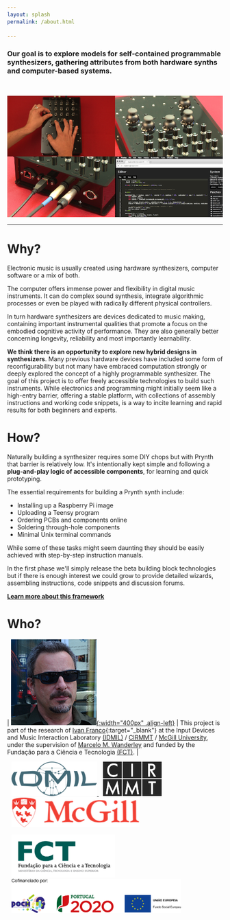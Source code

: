 ```yaml
---
layout: splash
permalink: /about.html

---
```

### Our goal is to explore models for self-contained programmable synthesizers, gathering attributes from both hardware synths and computer-based systems.


<br>

![Mitt composition](images/instruments/mitt/mitt_composition_small.png)

---

Why?
====
Electronic music is usually created using hardware synthesizers, computer software or a mix of both.

The computer offers immense power and flexibility in digital music instruments. It can do complex sound synthesis, integrate algorithmic processes or even be played with radically different physical controllers.

In turn hardware synthesizers are devices dedicated to music making, containing important instrumental qualities that promote a focus on the embodied cognitive activity of performance. They are also generally better concerning longevity, reliability and most importantly learnability.

**We think there is an opportunity to explore new hybrid designs in synthesizers**. Many previous hardware devices have included some form of reconfigurability but not many have embraced computation strongly or deeply explored the concept of a highly programmable synthesizer. The goal of this project is to offer freely accessible technologies to build such instruments. While electronics and programming might initially seem like a high-entry barrier, offering a stable platform, with collections of assembly instructions and working code snippets, is a way to incite learning and rapid results for both beginners and experts.

How?
====
Naturally building a synthesizer requires some DIY chops but with Prynth that barrier is relatively low. It's intentionally kept simple and following a **plug-and-play logic of accessible components**, for learning and quick prototyping.

The essential requirements for building a Prynth synth include:

- Installing up a Raspberry Pi image
- Uploading a Teensy program
- Ordering PCBs and components online
- Soldering through-hole components
- Minimal Unix terminal commands

While some of these tasks might seem daunting they should be easily achieved with step-by-step instruction manuals.

In the first phase we'll simply release the beta building block technologies but if there is enough interest we could grow to provide detailed wizards, assembling instructions, code snippets and discussion forums.

[**Learn more about this framework**](create/framework.html)

Who?
====

<style>
table, tr, td, th {border: 0px;font-size: 1em;}
</style>

| [![Ivan Franco](images/ifranco.png){:width="400px" .align-left}](../images/ifranco.png) | This project is part of the research of [Ivan Franco](https://ivanfranco.wordpress.com/){:target="_blank"} at the Input Devices and Music Interaction Laboratory [(IDMIL)](http://www.idmil.org/) / [CIRMMT](http://www.cirmmt.org/) / [McGill University](http://www.mcgill.ca/), under the supervision of [Marcelo M. Wanderley](http://idmil.org/people/marcelo_m._wanderley) and funded by the Fundação para a Ciência e Tecnologia [(FCT)](http://www.fct.pt/). |


<a rel="sponsor" href="http://idmil.org/"><img alt="IDMIL" style="height:80px; padding-left: 10px;" src="/images/logos/idmil.png" />
<a rel="sponsor" href="http://www.cirmmt.org/"><img alt="CIRMMT" style="height:80px; padding-left: 10px;" src="/images/logos/cirmmt.jpg" />
<a rel="sponsor" href="http://www.mcgill.ca/"><img alt="McGill" style="width:300px; padding-left: 10px;" src="/images/logos/mcgill.png" />

<a rel="sponsor" href="http://www.fct.pt/"><img alt="FCT" style="height:100px; padding-left: 10px;" src="/images/logos/fct.png" /><a rel="sponsor" href="https://www.poch.portugal2020.pt/pt-pt/Paginas/default.aspx"><img alt="POCH" style="height:80px; padding-left: 10px;" src="/images/logos/poch.png" />
